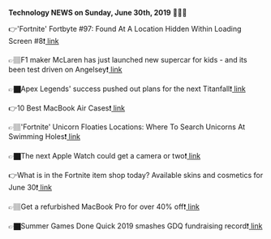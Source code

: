 <b>Technology NEWS on Sunday, June 30th, 2019</b> 📡📡📡 

👉'Fortnite' Fortbyte #97: Found At A Location Hidden Within Loading Screen #8❗️<a href='https://www.google.com/url?rct=j&sa=t&url=https://www.forbes.com/sites/paultassi/2019/06/30/fortnite-fortbyte-97-found-at-a-location-hidden-within-loading-screen-8/&ct=ga&cd=CAIyGmVjZmViYzNiZjFkNzQyNDM6Y29tOmVuOlVT&usg=AFQjCNFTIEWonuOtmCnXq6R03MnZWchSag'> link</a>

👉🏽F1 maker McLaren has just launched new supercar for kids - and its been test driven on Angelsey❗️<a href='https://www.google.com/url?rct=j&sa=t&url=https://www.dailypost.co.uk/news/north-wales-news/f1-maker-mclaren-just-launched-16501821&ct=ga&cd=CAIyGmVjZmViYzNiZjFkNzQyNDM6Y29tOmVuOlVT&usg=AFQjCNGYJj1Jc8FQSmIxKxsmnZForPlXUw'> link</a>

👉🏿Apex Legends' success pushed out plans for the next Titanfall❗️<a href='https://www.google.com/url?rct=j&sa=t&url=https://www.pcgamesn.com/apex-legends/apex-legends-success-titanfall-3&ct=ga&cd=CAIyGmVjZmViYzNiZjFkNzQyNDM6Y29tOmVuOlVT&usg=AFQjCNEAOuRldEiNnVFkc8C5Dt34YbIAQA'> link</a>

👉10 Best MacBook Air Cases❗️<a href='https://www.google.com/url?rct=j&sa=t&url=https://www.laptopmag.com/articles/10-best-macbook-air-cases&ct=ga&cd=CAIyGmVjZmViYzNiZjFkNzQyNDM6Y29tOmVuOlVT&usg=AFQjCNEBOrpUTUrRXC4LiagDVSW5RVwoTA'> link</a>

👉🏽'Fortnite' Unicorn Floaties Locations: Where To Search Unicorns At Swimming Holes❗️<a href='https://www.google.com/url?rct=j&sa=t&url=https://www.forbes.com/sites/paultassi/2019/06/30/fortnite-unicorn-floaties-locations-where-to-search-unicorns-at-swimming-holes/&ct=ga&cd=CAIyGmVjZmViYzNiZjFkNzQyNDM6Y29tOmVuOlVT&usg=AFQjCNFit-95Ozch1WZ4V8konlRSD4GpBg'> link</a>

👉🏿The next Apple Watch could get a camera or two❗️<a href='https://www.google.com/url?rct=j&sa=t&url=https://www.cnet.com/news/apple-watch-5-rumors-patent-camera-watch-band/&ct=ga&cd=CAIyGmVjZmViYzNiZjFkNzQyNDM6Y29tOmVuOlVT&usg=AFQjCNEZnZs7h762wjSCpUhlVkiBAZym2w'> link</a>

👉What is in the Fortnite item shop today? Available skins and cosmetics for June 30❗️<a href='https://www.google.com/url?rct=j&sa=t&url=https://www.thesun.co.uk/tech/9405090/fortnite-item-shop-today-buy/&ct=ga&cd=CAIyGmVjZmViYzNiZjFkNzQyNDM6Y29tOmVuOlVT&usg=AFQjCNFXb4hCN0VReA1q-qBDQmFBNsCyqQ'> link</a>

👉🏽Get a refurbished MacBook Pro for over 40% off❗️<a href='https://www.google.com/url?rct=j&sa=t&url=https://www.salon.com/2019/06/30/get-a-refurbished-macbook-pro-for-over-40-off/&ct=ga&cd=CAIyGmVjZmViYzNiZjFkNzQyNDM6Y29tOmVuOlVT&usg=AFQjCNGNKQ5W8FnhX0ZfQhNMbFJybbSR0w'> link</a>

👉🏿Summer Games Done Quick 2019 smashes GDQ fundraising record❗️<a href='https://www.google.com/url?rct=j&sa=t&url=https://www.pcgamer.com/summer-games-done-quick-2019-smashes-gdq-fundraising-record/&ct=ga&cd=CAIyGmVjZmViYzNiZjFkNzQyNDM6Y29tOmVuOlVT&usg=AFQjCNGHoRl5LtPDcEvmt93gSXRPYRLnOA'> link</a>

